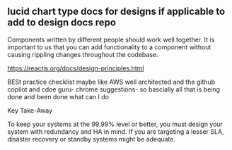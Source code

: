 ## lucid chart type docs for designs if applicable to add to design docs repo
Components written by different people should work well together. It is important to us that you can add functionality to a component without causing rippling changes throughout the codebase.

https://reactjs.org/docs/design-principles.html

BESt practice checklist maybe like AWS well architected and the github copilot and cdoe guru- chrome suggestions- so bascially all that is being done and been done what can I do 


Key Take-Away

To keep your systems at the 99.99% level or better, you must design your system with redundancy and HA in mind. If you are targeting a lesser SLA, disaster recovery or standby systems might be adequate.



